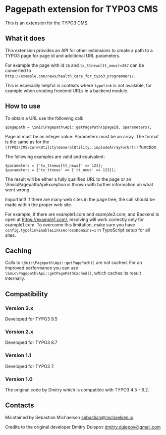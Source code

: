 # Pagepath extension for TYPO3 CMS

This is an extension for the TYPO3 CMS.

## What it does

This extension provides an API for other extensions to create a path to a TYPO3 page for page id and additional URL parameters.

For example the page with id `26` and `tx_ttnews[tt_news]=287` can be converted to `http://example.com/news/health_care_for_typo3_programmers/`.

This is especially helpful in contexts where `typolink` is not available, for example when creating frontend URLs in a backend module.
 
## How to use

To obtain a URL use the following call:

`$pagepath = \Smic\Pagepath\Api::getPagePath($pageId, $parameters);`

Page id must be an integer value. Parameters must be an array. The format is the same as for the `\TYPO3\CMS\Core\Utility\GeneralUtility::implodeArrayForUrl()` function.

The following examples are valid and equivalent:

    $parameters = ['tx_ttnews[tt_news]' => 123];
    $parameters = ['tx_ttnews' => ['tt_news' => 123]];
    
The result will be either a fully qualified URL to the page or an \Smic\Pagepath\ApiException is thrown with further information on what went wrong.

Important! If there are many web sites in the page tree, the call should be made within the proper web site.

For example, if there are example1.com and example2.com, and Backend is open at https://example1.com/, resolving will work correctly only for example1.com. To overcome this limitation, make sure you have `config.typolinkEnableLinksAcrossDomains=1` in TypoScript setup for all sites.

## Caching

Calls to `\Smic\Pagepath\Api::getPagePath()` are not cached. For an improved performance you can use `\Smic\Pagepath\Api::getPagePathCached()`, which caches its result internally.

## Compatibility

### Version 3.x

Developed for TYPO3 9.5

### Version 2.x

Developed for TYPO3 8.7

### Version 1.1

Developed for TYPO3 7.

### Version 1.0

The original code by Dmitry which is compatible with TYPO3 4.5 - 6.2.

## Contacts

Maintained by Sebastian Michaelsen <sebastian@michaelsen.io>

Credits to the original developer Dmitry Dulepov <dmitry.dulepov@gmail.com>
